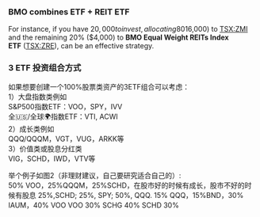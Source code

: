 
### BMO combines ETF + REIT ETF
For instance, if you have $20,000 to invest, allocating 80% ($16,000) to [TSX:ZMI](https://www.fool.ca/company/tsx-zmi-bmo-monthly-income-etf/379851/) and the remaining 20% ($4,000) to **BMO Equal Weight REITs Index ETF** ([TSX:ZRE](https://www.fool.ca/company/tsx-zre-bmo-equal-weight-reits-index-etf/378660/)), can be an effective strategy.

### 3 ETF 投资组合方式
如果想要创建一个100%股票类资产的3ETF组合可以考虑：  
1）大盘指数类例如  
S&P500指数ETF：VOO，SPY，IVV  
全🇺🇸/全球🌍指数ETF：VTI, ACWI  
2）成长类例如  
QQQ/QQQM，VGT，VUG，ARKK等  
3）价值类或股息分红类  
VIG，SCHD，IWD，VTV等  
  
举个例子如图2（非理财建议，自己要研究适合自己的）:  
50% VOO，25%QQQM，25%SCHD，在股市好的时候有成长，股市不好的时候有股息
25%,SCHD; 25%, SPY; 50%, QQQ.
15% QQQ，15%BND，30% IAUM，40% VOO
VOO 30% SCHG 40% SCHD 30%


